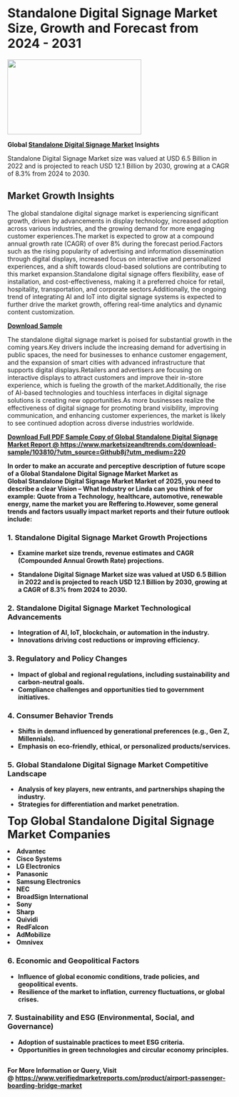 <H1>Standalone Digital Signage Market Size, Growth and Forecast from 2024 - 2031</H1><img class="aligncenter size-medium wp-image-584254" src="https://thirdeyenews.in/wp-content/uploads/2024/09/Global-Market-Research-300x168.jpeg" alt="" width="300" height="168" /><p><strong>Global&nbsp;<a href="https://www.marketsizeandtrends.com/download-sample/103810/?utm_source=Github8j?utm_medium=220">Standalone Digital Signage Market</a> Insights</strong></p><p>Standalone Digital Signage Market size was valued at USD 6.5 Billion in 2022 and is projected to reach USD 12.1 Billion by 2030, growing at a CAGR of 8.3% from 2024 to 2030.</p><p><h2>Market Growth Insights</h2> <p>The global standalone digital signage market is experiencing significant growth, driven by advancements in display technology, increased adoption across various industries, and the growing demand for more engaging customer experiences.The market is expected to grow at a compound annual growth rate (CAGR) of over 8% during the forecast period.Factors such as the rising popularity of advertising and information dissemination through digital displays, increased focus on interactive and personalized experiences, and a shift towards cloud-based solutions are contributing to this market expansion.Standalone digital signage offers flexibility, ease of installation, and cost-effectiveness, making it a preferred choice for retail, hospitality, transportation, and corporate sectors.Additionally, the ongoing trend of integrating AI and IoT into digital signage systems is expected to further drive the market growth, offering real-time analytics and dynamic content customization.</p> <p><strong><a href="download_link">Download Sample</a></strong></p> <p>The standalone digital signage market is poised for substantial growth in the coming years.Key drivers include the increasing demand for advertising in public spaces, the need for businesses to enhance customer engagement, and the expansion of smart cities with advanced infrastructure that supports digital displays.Retailers and advertisers are focusing on interactive displays to attract customers and improve their in-store experience, which is fueling the growth of the market.Additionally, the rise of AI-based technologies and touchless interfaces in digital signage solutions is creating new opportunities.As more businesses realize the effectiveness of digital signage for promoting brand visibility, improving communication, and enhancing customer experiences, the market is likely to see continued adoption across diverse industries worldwide.<p><strong><a href="get_more_link"></p><p><span class=""><strong>Download Full PDF Sample Copy of Global Standalone Digital Signage Market Report</strong> @ <a href="https://www.marketsizeandtrends.com/download-sample/103810/?utm_source=Github8j?utm_medium=220" target="_blank">https://www.marketsizeandtrends.com/download-sample/103810/?utm_source=Github8j?utm_medium=220</a></span></p><p>In order to make an accurate and perceptive description of future scope of a Global&nbsp;Standalone Digital Signage Market Market as Global&nbsp;Standalone Digital Signage Market Market of 2025, you need to describe a clear Vision &ndash; What Industry or Linda can you think of for example: Quote from a Technology, healthcare, automotive, renewable energy, name the market you are Reffering to.However, some general trends and factors usually impact market reports and their future outlook include:</p><h3>1.&nbsp;<strong>Standalone Digital Signage Market Growth Projections</strong></h3><ul><li>Examine market size trends, revenue estimates and CAGR (Compounded Annual Growth Rate) projections.</li><li><p>Standalone Digital Signage Market size was valued at USD 6.5 Billion in 2022 and is projected to reach USD 12.1 Billion by 2030, growing at a CAGR of 8.3% from 2024 to 2030.</p></li></ul><h3>2.&nbsp;<strong>Standalone Digital Signage Market Technological Advancements</strong></h3><ul><li>Integration of AI, IoT, blockchain, or automation in the industry.</li><li>Innovations driving cost reductions or improving efficiency.</li></ul><h3>3.&nbsp;<strong>Regulatory and Policy Changes</strong></h3><ul><li>Impact of global and regional regulations, including sustainability and carbon-neutral goals.</li><li>Compliance challenges and opportunities tied to government initiatives.</li></ul><h3>4.&nbsp;<strong>Consumer Behavior Trends</strong></h3><ul><li>Shifts in demand influenced by generational preferences (e.g., Gen Z, Millennials).</li><li>Emphasis on eco-friendly, ethical, or personalized products/services.</li></ul><h3>5.&nbsp;<strong>Global Standalone Digital Signage Market Competitive Landscape</strong></h3><ul><li>Analysis of key players, new entrants, and partnerships shaping the industry.</li><li>Strategies for differentiation and market penetration.</li></ul><p data-pm-slice="1 1 []"><span style="color: inherit; font-family: inherit; font-size: 25px;">Top Global Standalone Digital Signage Market Companies</span></p><div class="" data-test-id=""><p><li>Advantec</li><li> Cisco Systems</li><li> LG Electronics</li><li> Panasonic</li><li> Samsung Electronics</li><li> NEC</li><li> BroadSign International</li><li> Sony</li><li> Sharp</li><li> Quividi</li><li> RedFalcon</li><li> AdMobilize</li><li> Omnivex</li></p></div><h3>6.&nbsp;<strong>Economic and Geopolitical Factors</strong></h3><ul><li>Influence of global economic conditions, trade policies, and geopolitical events.</li><li>Resilience of the market to inflation, currency fluctuations, or global crises.</li></ul><h3>7.&nbsp;<strong>Sustainability and ESG (Environmental, Social, and Governance)</strong></h3><ul><li>Adoption of sustainable practices to meet ESG criteria.</li><li>Opportunities in green technologies and circular economy principles.</li></ul><h2><strong style="font-size: 14px;">For More Information or Query, Visit @&nbsp;</strong><a style="background-color: #ffffff; font-size: 14px;" href="https://www.marketsizeandtrends.com/report/standalone-digital-signage-market/" target="_blank">https://www.verifiedmarketreports.com/product/airport-passenger-boarding-bridge-market</a></h2>